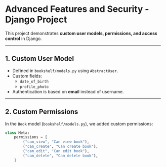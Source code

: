 # Advanced Features and Security - Django Project

This project demonstrates **custom user models, permissions, and access control** in Django.

---

## 1. Custom User Model
- Defined in `bookshelf/models.py` using `AbstractUser`.
- Custom fields:
  - `date_of_birth`
  - `profile_photo`
- Authentication is based on **email** instead of username.

---

## 2. Custom Permissions
In the `Book` model (`bookshelf/models.py`), we added custom permissions:

```python
class Meta:
    permissions = [
        ("can_view", "Can view book"),
        ("can_create", "Can create book"),
        ("can_edit", "Can edit book"),
        ("can_delete", "Can delete book"),
    ]
